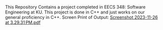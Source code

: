 This Repository Contains a project completed in EECS 348: Software Engineering at KU.
This project is done in C++ and just works on our general proficiency in C++.
Screen Print of Output:
[Screenshot 2023-11-26 at 3.29.31 PM.pdf](https://github.com/coffman686/EECS_348_ECLab3/files/13468124/Screenshot.2023-11-26.at.3.29.31.PM.pdf)
